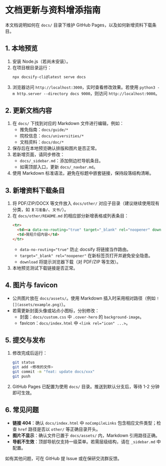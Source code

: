 # 文档更新与资料增添指南

本文档说明如何在 `docs/` 目录下维护 GitHub Pages，以及如何新增资料下载条目。

## 1. 本地预览

1. 安装 Node.js（若尚未安装）。
2. 在项目根目录运行：
   ```bash
   npx docsify-cli@latest serve docs
   ```
3. 浏览器访问 `http://localhost:3000`，实时查看修改效果。若使用 `python3 -m http.server --directory docs 9000`，则访问 `http://localhost:9000`。

## 2. 更新文档内容

1. 在 `docs/` 下找到对应的 Markdown 文件进行编辑，例如：
   - 推免指南：`docs/guide/*`
   - 院校信息：`docs/universities/*`
   - 文档资料：`docs/doc/*`
2. 保存后在本地预览确认排版和图片是否正常。
3. 若新增页面，请同步修改：
   - `docs/_sidebar.md`：添加侧边栏导航条目。
   - 如需顶部入口，更新 `docs/_navbar.md`。
4. 使用 Markdown 标准语法，避免在标题中嵌套链接，保持段落结构清晰。

## 3. 新增资料下载条目

1. 将 PDF/ZIP/DOCX 等文件放入 `docs/other/` 对应子目录（建议继续使用现有分类，如 `复习准备/`、`文书/`）。
2. 在 `docs/other/README.md` 的相应部分新增表格或列表条目：
   ```html
   <tr>
     <td><a data-no-routing="true" target="_blank" rel="noopener" download href="other/复习准备/示例资料.pdf">示例资料</a></td>
     <td>简短介绍内容</td>
   </tr>
   ```
   - `data-no-routing="true"` 防止 docsify 将链接当作路由。
   - `target="_blank" rel="noopener"` 在新标签页打开并避免安全隐患。
   - `download` 将提示浏览器下载（对 PDF/ZIP 等生效）。
3. 本地预览测试下载链接是否正常。

## 4. 图片与 favicon

- 公共图片放在 `docs/assets/`。使用 Markdown 插入时采用相对路径（例如 `![](assets/example.png)`）。
- 若需更新封面头像或站点小图标，分别修改：
  - 封面：`docs/custom.css` 中 `.cover-hero` 的 `background-image`。
  - favicon：`docs/index.html` 中 `<link rel="icon" ...>`。

## 5. 提交与发布

1. 修改完成后运行：
   ```bash
   git status
   git add <修改的文件>
   git commit -m "feat: update docs/xxx"
   git push
   ```
2. GitHub Pages 已配置为使用 `docs/` 目录。推送到默认分支后，等待 1-2 分钟即可生效。

## 6. 常见问题

- **链接 404**：确认 `docs/index.html` 中 `noCompileLinks` 包含相应文件类型；检查 `href` 路径是否以 `other/` 等正确目录开头。
- **图片不显示**：确认文件已置于 `docs/assets/` 内，Markdown 引用路径正确。
- **导航不生效**：顶部导航仅支持一级菜单。若需层级结构，请在 `_sidebar.md` 中配置。

如有其他问题，可在 GitHub 提 Issue 或在保研交流群反馈。
